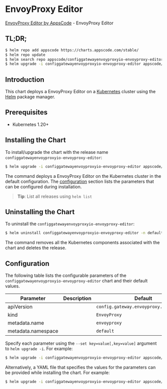 # EnvoyProxy Editor

[EnvoyProxy Editor by AppsCode](https://appscode.com) - EnvoyProxy Editor

## TL;DR;

```bash
$ helm repo add appscode https://charts.appscode.com/stable/
$ helm repo update
$ helm search repo appscode/configgatewayenvoyproxyio-envoyproxy-editor --version=v0.14.0
$ helm upgrade -i configgatewayenvoyproxyio-envoyproxy-editor appscode/configgatewayenvoyproxyio-envoyproxy-editor -n default --create-namespace --version=v0.14.0
```

## Introduction

This chart deploys a EnvoyProxy Editor on a [Kubernetes](http://kubernetes.io) cluster using the [Helm](https://helm.sh) package manager.

## Prerequisites

- Kubernetes 1.20+

## Installing the Chart

To install/upgrade the chart with the release name `configgatewayenvoyproxyio-envoyproxy-editor`:

```bash
$ helm upgrade -i configgatewayenvoyproxyio-envoyproxy-editor appscode/configgatewayenvoyproxyio-envoyproxy-editor -n default --create-namespace --version=v0.14.0
```

The command deploys a EnvoyProxy Editor on the Kubernetes cluster in the default configuration. The [configuration](#configuration) section lists the parameters that can be configured during installation.

> **Tip**: List all releases using `helm list`

## Uninstalling the Chart

To uninstall the `configgatewayenvoyproxyio-envoyproxy-editor`:

```bash
$ helm uninstall configgatewayenvoyproxyio-envoyproxy-editor -n default
```

The command removes all the Kubernetes components associated with the chart and deletes the release.

## Configuration

The following table lists the configurable parameters of the `configgatewayenvoyproxyio-envoyproxy-editor` chart and their default values.

|     Parameter      | Description |                      Default                       |
|--------------------|-------------|----------------------------------------------------|
| apiVersion         |             | <code>config.gateway.envoyproxy.io/v1alpha1</code> |
| kind               |             | <code>EnvoyProxy</code>                            |
| metadata.name      |             | <code>envoyproxy</code>                            |
| metadata.namespace |             | <code>default</code>                               |


Specify each parameter using the `--set key=value[,key=value]` argument to `helm upgrade -i`. For example:

```bash
$ helm upgrade -i configgatewayenvoyproxyio-envoyproxy-editor appscode/configgatewayenvoyproxyio-envoyproxy-editor -n default --create-namespace --version=v0.14.0 --set apiVersion=config.gateway.envoyproxy.io/v1alpha1
```

Alternatively, a YAML file that specifies the values for the parameters can be provided while
installing the chart. For example:

```bash
$ helm upgrade -i configgatewayenvoyproxyio-envoyproxy-editor appscode/configgatewayenvoyproxyio-envoyproxy-editor -n default --create-namespace --version=v0.14.0 --values values.yaml
```
